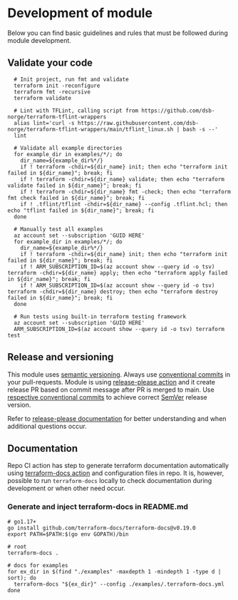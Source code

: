 # Development of module

Below you can find basic guidelines and rules that must be followed during module development.

## Validate your code

```shell
  # Init project, run fmt and validate
  terraform init -reconfigure
  terraform fmt -recursive
  terraform validate

  # Lint with TFLint, calling script from https://github.com/dsb-norge/terraform-tflint-wrappers
  alias lint='curl -s https://raw.githubusercontent.com/dsb-norge/terraform-tflint-wrappers/main/tflint_linux.sh | bash -s --'
  lint

  # Validate all example directories
  for example_dir in examples/*/; do
    dir_name=${example_dir%*/}
    if ! terraform -chdir=${dir_name} init; then echo "terraform init failed in ${dir_name}"; break; fi
    if ! terraform -chdir=${dir_name} validate; then echo "terraform validate failed in ${dir_name}"; break; fi
    if ! terraform -chdir=${dir_name} fmt -check; then echo "terraform fmt check failed in ${dir_name}"; break; fi
    if ! .tflint/tflint -chdir=${dir_name} --config .tflint.hcl; then echo "tflint failed in ${dir_name}"; break; fi
  done

  # Manually test all examples
  az account set --subscription 'GUID HERE'
  for example_dir in examples/*/; do
    dir_name=${example_dir%*/}
    if ! terraform -chdir=${dir_name} init; then echo "terraform init failed in ${dir_name}"; break; fi
    if ! ARM_SUBSCRIPTION_ID=$(az account show --query id -o tsv) terraform -chdir=${dir_name} apply; then echo "terraform apply failed in ${dir_name}"; break; fi
    if ! ARM_SUBSCRIPTION_ID=$(az account show --query id -o tsv) terraform -chdir=${dir_name} destroy; then echo "terraform destroy failed in ${dir_name}"; break; fi
  done

  # Run tests using built-in terraform testing framework
  az account set --subscription 'GUID HERE'
  ARM_SUBSCRIPTION_ID=$(az account show --query id -o tsv) terraform test

```

## Release and versioning

This module uses [semantic versioning](https://semver.org).
Always use [conventional commits](https://www.conventionalcommits.org/en/v1.0.0/) in your pull-requests.
Module is using [release-please action](https://github.com/googleapis/release-please-action) and it create release PR based on commit message after PR is merged to main.
Use [respective conventional commits](https://github.com/googleapis/release-please?tab=readme-ov-file#how-should-i-write-my-commits) to achieve correct [SemVer](https://semver.org) release version.

Refer to [release-please documentation](https://github.com/googleapis/release-please) for better understanding and when additional questions occur.

## Documentation

Repo CI action has step to generate terraform documentation automatically using [terraform-docs action](https://github.com/terraform-docs/gh-actions) and configuration files in repo.
It is, however, possible to run ```terraform-docs``` locally to check documentation during development or when other need occur.

### Generate and inject terraform-docs in README.md

```shell
# go1.17+
go install github.com/terraform-docs/terraform-docs@v0.19.0
export PATH=$PATH:$(go env GOPATH)/bin

# root
terraform-docs .

# docs for examples
for ex_dir in $(find "./examples" -maxdepth 1 -mindepth 1 -type d | sort); do
  terraform-docs "${ex_dir}" --config ./examples/.terraform-docs.yml
done
```
